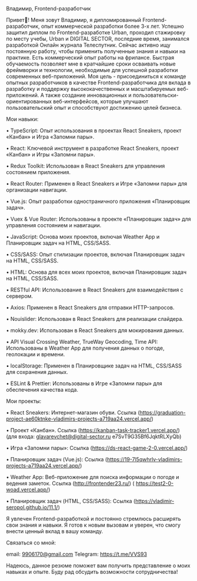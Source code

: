 

Владимир, Frontend-разработчик

Привет👋! Меня зовут Владимир,  я дипломированный Frontend-разработчик, опыт коммерческой разработки более 3-х лет. Успешно защитил диплом по Frontend-разработке  Urban, проходил стажировку по месту учебы, Urban и DIGITAL SECTOR, последние время,  занимался разработкой Онлайн журнала Телеспутник. Сейчас активно ищу постоянную работу, чтобы применить полученные знания и навыки на практике. Есть коммерческий опыт работы на фрилансе.
Быстрая обучаемость позволяет мне в кратчайшие сроки осваивать новые фреймворки и технологии, необходимые для успешной разработки современных веб-приложений. Моя цель  - присоединиться к команде опытных разработчиков в качестве Frontend-разработчика
 для вклада в разработку и поддержку высококачественных и масштабируемых веб-приложений. А также создание инновационных и пользовательски-ориентированных веб-интерфейсов, которые улучшают пользовательский опыт и способствуют достижению целей бизнеса.


Мои навыки:

• TypeScript:  Опыт использования в проектах React Sneakers, проект «Канбан» и Игра «Запомни пары».

• React:  Ключевой инструмент в разработке React Sneakers, проект «Канбан» и Игры «Запомни пары».

• Redux Toolkit:  Использован в React Sneakers для управления состоянием приложения.

• React Router:  Применен в React Sneakers и Игре «Запомни пары» для организации навигации.

• Vue.js:  Опыт разработки одностраничного приложения «Планировщик задач».

• Vuex & Vue Router:  Использованы в проекте «Планировщик задач» для управления состоянием и навигации.

• JavaScript:  Основа моих проектов, включая Weather App и Планировщик задач на HTML, CSS/SASS.

• CSS/SASS:  Опыт стилизации проектов, включая Планировщик задач на HTML, CSS/SASS.

• HTML:  Основа для всех моих проектов, включая Планировщик задач на HTML, CSS/SASS.

• RESTful API:  Использование в React Sneakers для взаимодействия с сервером.

• Axios:  Применен в React Sneakers для отправки HTTP-запросов.

• Nouislider:  Использован в React Sneakers для реализации слайдера.

• mokky.dev:  Использован в React Sneakers для мокирования данных.

• API Visual Crossing Weather, TrueWay Geocoding, Time API:  Использованы в Weather App для получения данных о погоде, геолокации и времени.

• localStorage:  Применен в Планировщике задач на HTML, CSS/SASS для сохранения данных.

• ESLint & Prettier:  Использованы в Игре «Запомни пары» для обеспечения качества кода.


Мои проекты:

• React Sneakers: Интернет-магазин обуви. Ссылка (https://graduation-project-ae60ktnke-vladimirs-projects-a719aa24.vercel.app/)

• Проект «Канбан». Ссылка (https://kanban-task-tracker1.vercel.app/) (для входа:
glavarevchet@digital-sector.ru
e7SvT9G35Bf6JqktRLXyQb)

• Игра «Запомни пары»:  Ссылка (https://ds-react-game-2-0.vercel.app/)

• Планировщик задач (Vue.js):  Ссылка (https://19-7l5qwhrlv-vladimirs-projects-a719aa24.vercel.app/)

• Weather App: Веб-приложение для поиска информации о погоде и ведения заметок. Ссылка (http://frontender23.ru/)  ( 
             https://test2-0-woad.vercel.app/)

• Планировщик задач (HTML, CSS/SASS):  Ссылка (https://vladimir-seropol.github.io/11.1/)


Я увлечен Frontend-разработкой и постоянно стремлюсь расширять свои знания и навыки.  Я готов к новым вызовам и уверен, что смогу внести ценный вклад в вашу команду.


Связаться со мной:

email: 9906170@gmail.com
Telegram: https://t.me/VVS93


Надеюсь, данное резюме поможет вам получить представление о моих навыках и опыте. Буду рад обсудить возможности сотрудничества!



